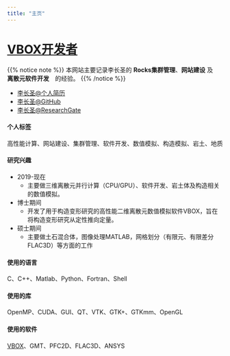 ```yaml
---
title: "主页"
---
```


# [VBOX开发者](https://geovbox.com)

{{% notice note %}}
本网站主要记录李长圣的 **Rocks集群管理**、**网站建设** 及　**离散元软件开发**　的经验。
{{% /notice %}}

- [李长圣@个人简历](https://geovbox.com/about/lichangsheng/)
- [李长圣@GitHub](https://github.com/demsheng)
- [李长圣@ResearchGate](https://www.researchgate.net/profile/Li_Changsheng2)  

#### 个人标签

高性能计算、网站建设、集群管理、软件开发、数值模拟、构造模拟、岩土、地质

#### 研究兴趣

- 2019-现在　
    - 主要做三维离散元并行计算（CPU/GPU）、软件开发、岩土体及构造相关的数值模拟。  
- 博士期间　
    - 开发了用于构造变形研究的高性能二维离散元数值模拟软件VBOX，旨在将构造变形研究从定性推向定量。  
- 硕士期间　
    - 主要做土石混合体，图像处理MATLAB，网格划分（有限元、有限差分FLAC3D）等方面的工作

#### 使用的语言

C、C++、Matlab、Python、Fortran、Shell

#### 使用的库

OpenMP、CUDA、GUI、QT、VTK、GTK+、GTKmm、OpenGL

#### 使用的软件

[VBOX](https://geovbox.com)、GMT、PFC2D、FLAC3D、ANSYS

